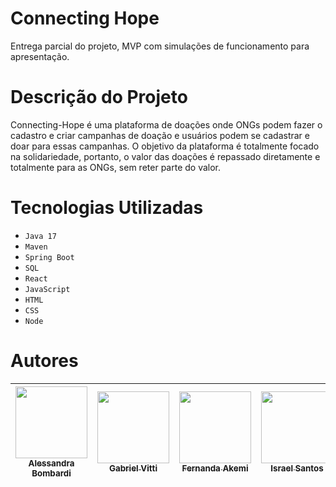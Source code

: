 # Connecting Hope
Entrega parcial do projeto, MVP com simulações de funcionamento para apresentação.

# Descrição do Projeto
Connecting-Hope é uma plataforma de doações onde ONGs podem fazer o cadastro e criar campanhas de doação e usuários podem se cadastrar e doar para essas campanhas. O objetivo da plataforma é totalmente focado na solidariedade, portanto, o valor das doações é repassado diretamente e totalmente para as ONGs, sem reter parte do valor.

# Tecnologias Utilizadas
- `Java 17`
- `Maven`
- `Spring Boot`
- `SQL`
- `React`
- `JavaScript`
- `HTML`
- `CSS`
- `Node`

# Autores

| [<img loading="lazy" src="https://avatars.githubusercontent.com/u/98363564?v=4" width=115><br><sub>Alessandra Bombardi</sub>](https://github.com/Alessandra1999) | [<img loading="lazy" src="https://avatars.githubusercontent.com/u/49699242?v=4" width=115><br><sub>Gabriel Vitti</sub>](https://github.com/v1tti) | [<img loading="lazy" src="https://avatars.githubusercontent.com/u/83253856?v=4" width=115><br><sub>Fernanda Akemi</sub>](https://github.com/akemicomette) | [<img loading="lazy" src="https://avatars.githubusercontent.com/u/158238730?v=4" width=115><br><sub>Israel Santos</sub>](https://github.com/IsraelDev560) | [<img loading="lazy" src="https://avatars.githubusercontent.com/u/79340723?v=4" width=115><br><sub>Davi Amom</sub>](https://github.com/davifrt) | [<img loading="lazy" src="https://avatars.githubusercontent.com/u/173205209?v=4" width=115><br><sub>Guilherme Machado</sub>](https://github.com/Gui-Machado) |
| :---: | :---: | :---: | :---: | :---: | :---: | 
